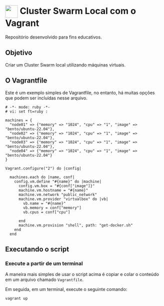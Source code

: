 <h1>
    <a href="https://www.dio.me/">
     <img align="center" width="40px" src="https://hermes.digitalinnovation.one/assets/diome/logo-minimized.png"></a>
    <span> Cluster Swarm Local com o Vagrant</span>
</h1>

Repositório desenvolvido para fins educativos.

## Objetivo
Criar um Cluster Swarm local utilizando máquinas virtuais.

## O Vagrantfile

Este é um exemplo simples de Vagrantfile, no entanto, há muitas opções que podem ser incluídas nesse arquivo.

```
# -*- mode: ruby -*-
# vi: set ft=ruby :

machines = {
  "node01" => {"memory" => "1024", "cpu" => "1", "image" => "bento/ubuntu-22.04"},
  "node02" => {"memory" => "1024", "cpu" => "1", "image" => "bento/ubuntu-22.04"},
  "node03" => {"memory" => "1024", "cpu" => "1", "image" => "bento/ubuntu-22.04"},
  "node04" => {"memory" => "1024", "cpu" => "1", "image" => "bento/ubuntu-22.04"}
}

Vagrant.configure("2") do |config|

  machines.each do |name, conf|
    config.vm.define "#{name}" do |machine|
      config.vm.box = "#{conf["image"]}"
      machine.vm.hostname = "#{name}"
      machine.vm.network "public_network"
      machine.vm.provider "virtualbox" do |vb|
        vb.name = "#{name}"
        vb.memory = conf["memory"]
        vb.cpus = conf["cpu"]

      end
      machine.vm.provision "shell", path: "get-docker.sh"
    end
  end
```
## Executando o script

### Execute a partir de um terminal

A maneira mais simples de usar o script acima é copiar e colar o conteúdo em um arquivo chamado `Vagrantfile`.

Em seguida, em um terminal, execute o seguinte comando:

```
vagrant up
```